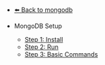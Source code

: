 - [⬅️ Back to mongodb](../README.md)
- MongoDB Setup

  - [Step 1: Install](./Step-1--Install.md "Step 1: Install")
  - [Step 2: Run](./Step-2--Run.md "Step 2: Run")
  - [Step 3: Basic Commands](./Step-3--Basic-Commands.md "Step 3: Basic Commands")
